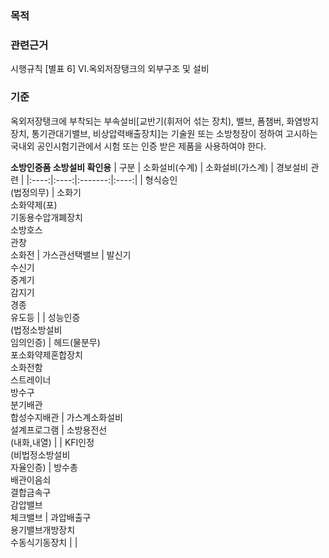 ### 목적

### 관련근거
시행규칙 [별표 6] VI.옥외저장탱크의 외부구조 및 설비

### 기준
옥외저장탱크에 부착되는 부속설비[교반기(휘저어 섞는 장치), 밸브, 폼챔버, 화염방지장치, 통기관대기밸브, 비상압력배출장치]는 기술원 또는 소방청장이 정하여 고시하는 국내외 공인시험기관에서 시험 또는 인증 받은 제품을 사용하여야 한다.

**소방인증품 소방설비 확인용**
| 구분 | 소화설비(수계) | 소화설비(가스계) | 경보설비 관련 |
|:----:|:----:|:-------:|:----:|
| 형식승인<br>(법정의무) | 소화기<br>소화약제(포)<br>기동용수압개폐장치<br>소방호스<br>관창<br>소화전 | 가스관선택밸브 | 발신기<br>수신기<br>중계기<br>감지기<br>경종<br>유도등 |
| 성능인증<br>(법정소방설비<br>임의인증) | 헤드(물분무)<br>포소화약제혼합장치<br>소화전함<br>스트레이너<br>방수구<br>분기배관<br>합성수지배관 | 가스계소화설비<br>설계프로그램 | 소방용전선<br>(내화,내열) |
| KFI인정<br>(비법정소방설비<br>자율인증) | 방수총<br>배관이음쇠<br>결합금속구<br>감압밸브<br>체크밸브 | 과압배출구<br>용기밸브개방장치<br>수동식기동장치 |  |